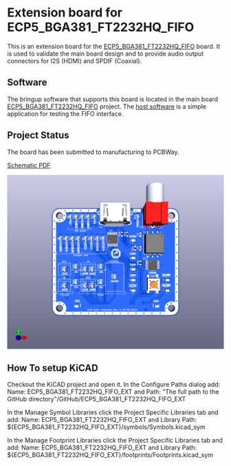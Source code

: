 # Extension board for ECP5_BGA381_FT2232HQ_FIFO
This is an extension board for the [ECP5_BGA381_FT2232HQ_FIFO](https://github.com/gildobjanschi/ECP5_BGA381_FT2232HQ_FIFO) board. It is used to validate the main board design and to provide audio output connectors for I2S (HDMI) and SPDIF (Coaxial).

## Software
The bringup software that supports this board is located in the main board [ECP5_BGA381_FT2232HQ_FIFO](https://github.com/gildobjanschi/ECP5_BGA381_FT2232HQ_FIFO/tree/main/hdl_loopback) project. The [host software](https://github.com/gildobjanschi/ECP5_BGA381_FT2232HQ_FIFO/tree/main/host_loopback) is a simple application for testing the FIFO interface.

## Project Status
The board has been submitted to manufacturing to PCBWay.

[Schematic PDF](https://github.com/gildobjanschi/ECP5_BGA381_FT2232HQ_FIFO_EXT/blob/main/kicad/ECP5_Ext.pdf)

![Board rendering](https://github.com/gildobjanschi/ECP5_BGA381_FT2232HQ_FIFO_EXT/blob/main/ECP5_Ext.jpg)

## How To setup KiCAD
Checkout the KiCAD project and open it. In the Configure Paths dialog add: Name: ECP5_BGA381_FT2232HQ_FIFO_EXT and Path: "The full path to the GitHub directory"/GitHub/ECP5_BGA381_FT2232HQ_FIFO_EXT

In the Manage Symbol Libraries click the Project Specific Libraries tab and add: Name: ECP5_BGA381_FT2232HQ_FIFO_EXT and Library Path: ${ECP5_BGA381_FT2232HQ_FIFO_EXT}/symbols/Symbols.kicad_sym

In the Manage Footprint Libraries click the Project Specific Libraries tab and add: Name: ECP5_BGA381_FT2232HQ_FIFO_EXT and Library Path: ${ECP5_BGA381_FT2232HQ_FIFO_EXT}/footprints/Footprints.kicad_sym
